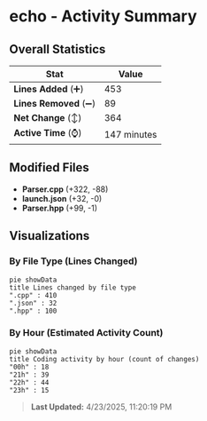 # echo - Activity Summary 

## Overall Statistics

| Stat                   | Value                                                             |
| ---------------------- | ----------------------------------------------------------------- |
| **Lines Added** (➕)   | 453                                          |
| **Lines Removed** (➖) | 89                                        |
| **Net Change** (↕)    | 364                |
| **Active Time** (⌚)   | 147 minutes |


## Modified Files
- **Parser.cpp** (+322, -88)
- **launch.json** (+32, -0)
- **Parser.hpp** (+99, -1)

## Visualizations

### By File Type (Lines Changed)

```mermaid
pie showData
title Lines changed by file type
".cpp" : 410
".json" : 32
".hpp" : 100
```

### By Hour (Estimated Activity Count)

```mermaid
pie showData
title Coding activity by hour (count of changes)
"00h" : 18
"21h" : 39
"22h" : 44
"23h" : 15
```


> **Last Updated:** 4/23/2025, 11:20:19 PM